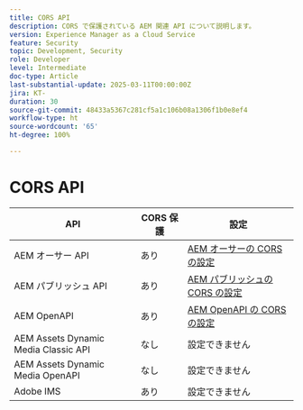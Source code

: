 ```yaml
---
title: CORS API
description: CORS で保護されている AEM 関連 API について説明します。
version: Experience Manager as a Cloud Service
feature: Security
topic: Development, Security
role: Developer
level: Intermediate
doc-type: Article
last-substantial-update: 2025-03-11T00:00:00Z
jira: KT-
duration: 30
source-git-commit: 48433a5367c281cf5a1c106b08a1306f1b0e8ef4
workflow-type: ht
source-wordcount: '65'
ht-degree: 100%

---
```


# CORS API



| API | CORS 保護 | 設定 |
| --- | --- | --- |
| AEM オーサー API | あり | [AEM オーサーの CORS の設定](#configure-cors-for-aem-author) |
| AEM パブリッシュ API | あり | [AEM パブリッシュの CORS の設定](#configure-cors-for-aem-publish) |
| AEM OpenAPI | あり | [AEM OpenAPI の CORS の設定](#configure-cors-for-aem-openapis) |
| AEM Assets Dynamic Media Classic API | なし | 設定できません |
| AEM Assets Dynamic Media OpenAPI | なし | 設定できません |
| Adobe IMS | あり | 設定できません |
